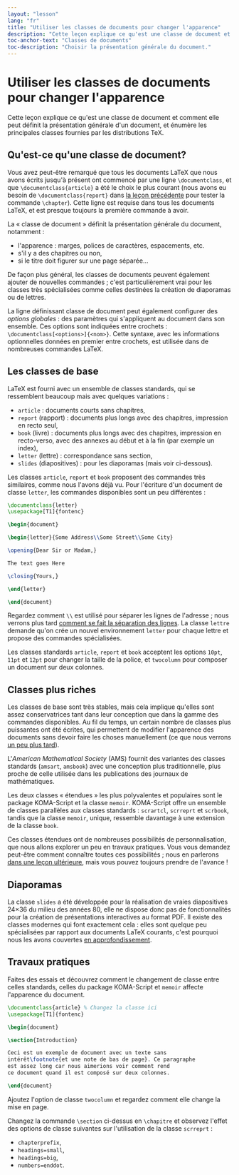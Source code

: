 ```yaml
---
layout: "lesson"
lang: "fr"
title: "Utiliser les classes de documents pour changer l'apparence"
description: "Cette leçon explique ce qu'est une classe de document et comment elle peut définit la présentation générale d'un document, et énumère les principales classes fournies par les distributions TeX."
toc-anchor-text: "Classes de documents"
toc-description: "Choisir la présentation générale du document."
---
```


# Utiliser les classes de documents pour changer l'apparence

<span class="summary">Cette leçon explique ce qu'est une classe de document et comment elle peut définit la présentation générale d'un document, et énumère les principales classes fournies par les distributions TeX.</span>

## Qu'est-ce qu'une classe de document?

Vous avez peut-être remarqué que tous les documents LaTeX que nous avons écrits
jusqu'à présent ont commencé par une ligne `\documentclass`, et que
`\documentclass{article}` a été le choix le plus courant (nous avons eu besoin
de `\documentclass{report}` dans [la leçon précédente](lesson-04) pour tester la
commande `\chapter`). Cette ligne est requise dans tous les documents LaTeX, et
est presque toujours la première commande à avoir.

La « classe de document » définit la présentation générale du document, notamment :
- l'apparence : marges, polices de caractères, espacements, etc.
- s'il y a des chapitres ou non,
- si le titre doit figurer sur une page séparée&hellip;

De façon plus général, les classes de documents peuvent également ajouter de
nouvelles commandes ; c'est particulièrement vrai pour les classes très
spécialisées comme celles destinées la création de diaporamas ou de lettres.

La ligne définissant classe de document peut également configurer des
_options globales_ : des paramètres qui s'appliquent au document dans son
ensemble. Ces options sont indiquées entre crochets :
`\documentclass[<options>]{<nom>}`. Cette syntaxe, avec les informations
optionnelles données en premier entre crochets, est utilisée dans de nombreuses
commandes LaTeX.


## Les classes de base

LaTeX est fourni avec un ensemble de classes standards, qui se ressemblent
beaucoup mais avec quelques variations :

- `article` : documents courts sans chapitres,
- `report` (rapport) : documents plus longs avec des chapitres, impression en recto seul,
- `book` (livre) : documents plus longs avec des chapitres, impression en recto-verso,
  avec des annexes au début et à la fin (par exemple un index),
- `letter` (lettre) : correspondance sans section,
- `slides` (diapositives) : pour les diaporamas (mais voir ci-dessous).

Les classes `article`, `report` et `book` proposent des commandes très similaires,
comme nous l'avons déjà vu. Pour l'écriture d'un document de classe `letter`,
les commandes disponibles sont un peu différentes :

```latex
\documentclass{letter}
\usepackage[T1]{fontenc}

\begin{document}

\begin{letter}{Some Address\\Some Street\\Some City}

\opening{Dear Sir or Madam,}

The text goes Here

\closing{Yours,}

\end{letter}

\end{document}
```

Regardez comment ``\\`` est utilisé pour séparer les lignes de l'adresse ; nous
verrons plus tard [comment se fait la séparation des lignes](lesson-11).
La classe `lettre` demande qu'on crée un nouvel environnement `letter` pour
chaque lettre et propose des commandes spécialisées.

Les classes standards `article`, `report` et `book` acceptent les options
`10pt`, `11pt` et `12pt` pour changer la taille de la police, et `twocolumn`
pour composer un document sur deux colonnes.


## Classes plus riches

Les classes de base sont très stables, mais cela implique qu'elles sont assez
conservatrices tant dans leur conception que dans la gamme des commandes
disponibles. Au fil du temps, un certain nombre de classes plus puissantes ont
été écrites, qui permettent de modifier l'apparence des documents sans devoir
faire les choses manuellement (ce que nous verrons
[un peu plus tard](lesson-11)).

L'_American Mathematical Society_ (AMS) fournit des variantes des classes
standards (`amsart`, `amsbook`) avec une conception plus traditionnelle, plus
proche de celle utilisée dans les publications des journaux de mathématiques.

Les deux classes « étendues » les plus polyvalentes et populaires sont le
package KOMA-Script et la classe `memoir`. KOMA-Script offre un ensemble de
classes parallèles aux classes standards : `scrartcl`, `scrreprt` et `scrbook`,
tandis que la classe `memoir`, unique, ressemble davantage à une extension de
la classe `book`.

Ces classes étendues ont de nombreuses possibilités de personnalisation, que
nous allons explorer un peu en travaux pratiques. Vous vous demandez peut-être
comment connaître toutes ces possibilités ; nous en parlerons
[dans une leçon ultérieure](lesson-16), mais vous pouvez toujours prendre de
l'avance !


## Diaporamas

La classe `slides` a été développée pour la réalisation de vraies diapositives
24&times;36 du milieu des années 80, elle ne dispose donc pas de fonctionnalités
pour la création de présentations interactives au format PDF. Il existe des
classes modernes qui font exactement cela : elles sont quelque peu spécialisées
par rapport aux documents LaTeX courants, c'est pourquoi nous les avons
couvertes [en approfondissement](more-05).


## Travaux pratiques

Faites des essais et découvrez comment le changement de classe entre celles
standards, celles du package KOMA-Script et `memoir` affecte l'apparence du
document.

```latex
\documentclass{article} % Changez la classe ici
\usepackage[T1]{fontenc}

\begin{document}

\section{Introduction}

Ceci est un exemple de document avec un texte sans
intérêt\footnote{et une note de bas de page}. Ce paragraphe
est assez long car nous aimerions voir comment rend
ce document quand il est composé sur deux colonnes.

\end{document}
```

Ajoutez l'option de classe `twocolumn` et regardez comment elle change la mise
en page.

Changez la commande `\section` ci-dessus en `\chapitre` et observez l'effet des
options de classe suivantes sur l'utilisation de la classe `scrreprt` :

- `chapterprefix`,
- `headings=small`,
- `headings=big`,
- `numbers=enddot`.
